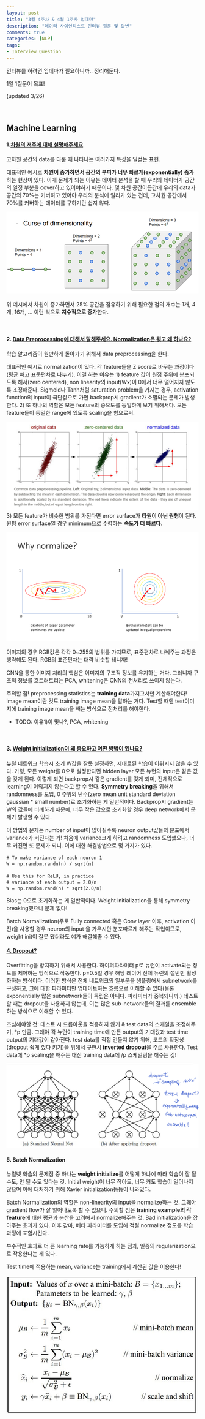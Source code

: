 ```yaml
---
layout: post
title: "3월 4주차 & 4월 1주차 입데마"
description: "데이터 사이언티스트 인터뷰 질문 및 답변"
comments: true
categories: [NLP]
tags:
- Interview Question
---
```


인터뷰를 하려면 입데마가 필요하니까.. 정리해둔다.

1일 1질문이 목표!  

(updated 3/26)<br><br><br>

## Machine Learning

#### 1.**<U>차원의 저주에 대해 설명해주세요</U>**

고차원 공간의 data를 다룰 때 나타나는 여러가지 특징을 일컫는 표현.

대표적인 예시로 **차원이 증가하면서 공간의 부피가 너무 빠르게(exponentially) 증가**하는 현상이 있다. 이게 문제가 되는 이유는 데이터 분석을 할 때 우리의 데이터가 공간의 일정 부분을 cover하고 있어야하기 때문이다. 몇 차원 공간이든간에 우리의 data가 공간의 70%는 커버하고 있어야 우리의 분석에 일리가 있는 건데, 고차원 공간에서 70%를 커버하는 데이터를 구하기란 쉽지 않다.

![curse](..\assets\img\curse.PNG)

위 예시에서 차원이 증가하면서 25% 공간을 점유하기 위해 필요한 점의 개수는 1개, 4개, 16개, ... 이런 식으로 **지수적으로 증가**한다.  

<br>

#### 2. <U>Data Preprocessing에 대해서 말해주세요. Normalization은 뭐고 왜 하나요?</U>

학습 알고리즘이 원만하게 돌아가기 위해서 data preprocessing을 한다.

대표적인 예시로 normalization이 있다. 각 feature들을 Z score로 바꾸는 과정이다(평균 빼고 표준편차로 나누기). 이걸 하는 이유는 1) feature 값이 원점 주위에 분포되도록 해서(zero centered), non linearity의 input(Wx)이 0에서 너무 멀어지지 않도록 조정해준다. Sigmoid나 Tanh처럼 saturation problem을 가지는 경우, activation function의 input이 극단값으로 가면 backprop시 gradient가 소멸되는 문제가 발생한다. 2) 또 하나의 역할은 모든 feature의 중요도를 동일하게 보기 위해서다. 모든 feature들이 동일한 range에 있도록 scaling을 함으로써. 

![img](../assets/img/preprocessing.jpeg)3) 모든 feature가 비슷한 범위를 가진다면 error surface가 **타원이 아닌 원형**이 된다. 원형 error surface일 경우 minimum으로 수렴하는 **속도가 더 빠르다**. 

![img](../assets/img/normalize.png)

이미지의 경우 RGB값은 각각 0~255의 범위를 가지므로, 표준편차로 나눠주는 과정은 생략해도 된다. RGB의 표준편차는 대략 비슷할 테니까!

CNN을 통한 이미지 처리의 핵심은 이미지의 구조적 정보를 유지하는 거다. 그러니까 구조적 정보를 흐트러트리는 PCA, whitening은 CNN의 전처리로 쓰이지 않는다.

주의할 점! preprocessing statistics는 **training data**가지고서만 계산해야한다! image mean이란 것도 training image mean을 말하는 거다. Test할 때엔 test이미지에 training image mean을 빼는 방식으로 전처리를 해야한다.

- TODO: 이유1)이 맞나?, PCA, whitening

<br>

#### 3. <U>Weight initialization이 왜 중요하고 어떤 방법이 있나요?</U> 

뉴럴 네트워크 학습시 초기 W값을 잘못 설정하면, 제대로된 학습이 이뤄지지 않을 수 있다. 가령, 모든 weight를 0으로 설정한다면 hidden layer 모든 뉴런의 input은 같은 값을 갖게 된다. 이렇게 되면 backprop시 같은 gradient를 갖게 되며, 전체적으로 learning이 이뤄지지 않는다고 할 수 있다. **Symmetry breaking**을 위해서 randomness를 도입, 0 주위의 난수(zero mean unit standard deviation gaussian * small number)로 초기화하는 게 일반적이다. Backprop시 gradient는 W의  값들에 비례하기 때문에, 너무 작은 값으로 초기화할 경우 deep network에서 문제가 발생할 수 있다.

이 방법의 문제는 number of input이 많아질수록 neuron output값들의 분포에서 variance가 커진다는 거! 처음에 variance크게 하려고 randomness 도입했으나, 너무 커진면 또 문제가 되니. 이에 대한 해결방법으로 몇 가지가 있다.

```
# To make variance of each neuron 1
W = np.random.randn(n) / sqrt(n)

# Use this for ReLU, in practice
# variance of each output = 2.0/n
W = np.random.rand(n) * sqrt(2.0/n)

```

Bias는 0으로 초기화하는 게 일반적이다. Weight initialization을 통해 symmetry breaking했으니 문제 없다!

Batch Normalization(주로 Fully connected 혹은 Conv layer 이후, activation 이전)을 사용할 경우 neuron의 input 을 가우시안 분포따르게 해주는 작업이므로, weight init이 잘못 됐더라도 얘가 해결해줄 수 있다.



#### <U>4. Dropout?</U>

Overfitting을 방지하기 위해서 사용한다. 하이퍼파라미터 p로 뉴런이 activate되는 정도를 제어하는 방식으로 작동한다. p=0.5일 경우 해당 레이어 전체 뉴런의 절반만 활성화하는 방식이다. 이러한 방식은 전체 네트워크의 일부분을 샘플링해서 subnetwork를 구성하고, 그에 대한 파라미터만 업데이트하는 흐름으로 이해할 수 있다(물론 exponentially 많은 subnetwork들이 독립은 아니다. 파라미터가 중복되니까.) 테스트 할 때는 dropout을 사용하지 않는데, 이는 많은 sub-network들의 결과를 ensemble하는 방식으로 이해할 수 있다. 

조심해야할 것: 테스트 시 드롭아웃을 적용하지 않기 & test data의 스케일을 조정해주기, *p 만큼. 그래야 각 뉴런이 training time에 만든 output의 기대값과 test time output의 기대값이 같아진다. test data를 직접 건들지 않기 위해, 코드의 확장성(dropout 쉽게 껐다 키기)을 위해서 구현시 **inverted dropout**을 주로 사용한다. Test data에 *p scaling을 해주는 대신 training data에 /p 스케일링을 해주는 것!

![dropout](../assets/img/dropout.jpeg)



#### 5. Batch Normalization

뉴럴넷 학습의 문제점 중 하나는 **weight initialize**를 어떻게 하냐에 따라 학습이 잘 될 수도, 안 될 수도 있다는 것. Initial weight이 너무 작아도, 너무 커도 학습이 일어나지 않으며 이에 대처하기 위해 Xavier initialization등등이 나와있다.

Batch Normalization의 역할은 non-linearity의 input을 normalize하는 것. 그래야 gradient flow가 잘 일어나도록 할 수 있으니. 주의할 점은 **training example의 각 feature**에 대한 평균과 분산을 고려해서 normalize해주는 것. Bad initialization을 잡아주는 효과가 있다. 이후 감마, 베타 파라미터를 도입해 적절 normalize 정도를 학습 과정에 포함시킨다. 

부수적인 효과로 더 큰 learning rate를 가능하게 하는 점과, 일종의 regularization으로 작용한다는 게 있다. 

Test time에 적용하는 mean, variance는 training에서 계산된 값을 이용한다!

![batchNormalization](../assets/img/batchNormalization.JPG)

